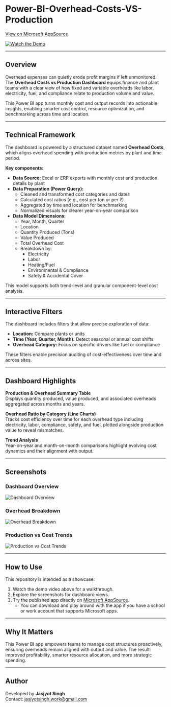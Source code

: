 # Power-BI-Overhead-Costs-VS-Production  

[View on Microsoft AppSource](https://appsource.microsoft.com/en-us/product/power-bi/dhyeyconsultingservicespvtltd1584430919382.overhead-costs-power-bi?tab=Overview)  

[![Watch the Demo](https://img.youtube.com/vi/Q9W3qjUr7uw/0.jpg)](https://youtu.be/Q9W3qjUr7uw?si=k9quv1HnynG-M2Ax)  

---

## Overview  

Overhead expenses can quietly erode profit margins if left unmonitored. The **Overhead Costs vs Production Dashboard** equips finance and plant teams with a clear view of how fixed and variable overheads like labor, electricity, fuel, and compliance relate to production volume and value.  

This Power BI app turns monthly cost and output records into actionable insights, enabling smarter cost control, resource optimization, and benchmarking across time and location.  

---

## Technical Framework  

The dashboard is powered by a structured dataset named **Overhead Costs**, which aligns overhead spending with production metrics by plant and time period.  

**Key components:**  
- **Data Source:** Excel or ERP exports with monthly cost and production details by plant  
- **Data Preparation (Power Query):**  
  - Cleaned and transformed cost categories and dates  
  - Calculated cost ratios (e.g., cost per ton or per ₹)  
  - Aggregated by time and location for benchmarking  
  - Normalized visuals for clearer year-on-year comparison  
- **Data Model Dimensions:**  
  - Year, Month, Quarter  
  - Location  
  - Quantity Produced (Tons)  
  - Value Produced  
  - Total Overhead Cost  
  - Breakdown by:  
    - Electricity  
    - Labor  
    - Heating/Fuel  
    - Environmental & Compliance  
    - Safety & Accidental Cover  

This model supports both trend-level and granular component-level cost analysis.  

---

## Interactive Filters  

The dashboard includes filters that allow precise exploration of data:  
- **Location:** Compare plants or units  
- **Time (Year, Quarter, Month):** Detect seasonal or annual cost shifts  
- **Overhead Category:** Focus on specific drivers like fuel or compliance  

These filters enable precision auditing of cost-effectiveness over time and across sites.  

---

## Dashboard Highlights  

**Production & Overhead Summary Table**  
Displays quantity produced, value produced, and associated overheads aggregated across months and years.  

**Overhead Ratio by Category (Line Charts)**  
Tracks cost efficiency over time for each overhead type including electricity, labor, compliance, safety, and fuel, plotted alongside production value to reveal mismatches.  

**Trend Analysis**  
Year-on-year and month-on-month comparisons highlight evolving cost dynamics and their alignment with output.  

---

## Screenshots  

### Dashboard Overview  
![Dashboard Overview](https://github.com/SuperfiedStudd/Power-BI-Overhead-Costs-vs-Production/blob/main/docs/dashboard_overview.png?raw=true)  

### Overhead Breakdown  
![Overhead Breakdown](https://github.com/SuperfiedStudd/Power-BI-Overhead-Costs-vs-Production/blob/main/docs/overhead_breakdown.png?raw=true)  

### Production vs Cost Trends  
![Production vs Cost Trends](https://github.com/SuperfiedStudd/Power-BI-Overhead-Costs-vs-Production/blob/main/docs/trends.png?raw=true)  

---

## How to Use  

This repository is intended as a showcase:  
1. Watch the demo video above for a walkthrough.  
2. Explore the screenshots for dashboard views.  
3. Try the published app directly on [Microsoft AppSource](https://appsource.microsoft.com/en-us/product/power-bi/dhyeyconsultingservicespvtltd1584430919382.overhead-costs-power-bi?tab=Overview).  
   - You can download and play around with the app if you have a school or work account that supports Microsoft apps.  

---

## Why It Matters  

This Power BI app empowers teams to manage cost structures proactively, ensuring overheads remain aligned with output and value. The result: improved profitability, smarter resource allocation, and more strategic spending.  

---

## Author  

Developed by **Jasjyot Singh**  
Contact: jasjyotsingh.work@gmail.com  
